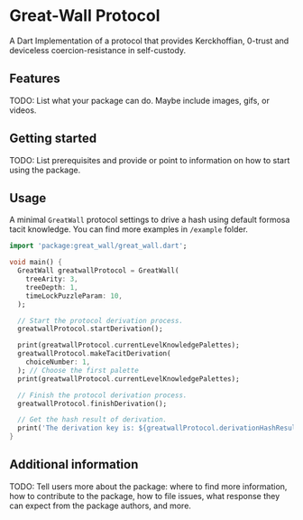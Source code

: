 <!--
This README describes the our package. If we publish this package to pub.dev,
this README's contents appear on the landing page for our package.

For information about how to write a good package README, see the guide for
[writing package pages](https://dart.dev/guides/libraries/writing-package-pages).

For general information about developing packages, see the Dart guide for
[creating packages](https://dart.dev/guides/libraries/create-library-packages)
and the Flutter guide for
[developing packages and plugins](https://flutter.dev/developing-packages).
-->

# Great-Wall Protocol
A Dart Implementation of a protocol that provides Kerckhoffian, 0-trust and
deviceless coercion-resistance in self-custody.

## Features

TODO: List what your package can do. Maybe include images, gifs, or videos.

## Getting started

TODO: List prerequisites and provide or point to information on how to
start using the package.

## Usage

A minimal `GreatWall` protocol settings to drive a hash using default formosa
tacit knowledge. You can find more examples in `/example` folder.

```dart
import 'package:great_wall/great_wall.dart';

void main() {
  GreatWall greatwallProtocol = GreatWall(
    treeArity: 3,
    treeDepth: 1,
    timeLockPuzzleParam: 10,
  );

  // Start the protocol derivation process.
  greatwallProtocol.startDerivation();

  print(greatwallProtocol.currentLevelKnowledgePalettes);
  greatwallProtocol.makeTacitDerivation(
    choiceNumber: 1,
  ); // Choose the first palette
  print(greatwallProtocol.currentLevelKnowledgePalettes);

  // Finish the protocol derivation process.
  greatwallProtocol.finishDerivation();

  // Get the hash result of derivation.
  print('The derivation key is: ${greatwallProtocol.derivationHashResult}');
}
```

## Additional information

TODO: Tell users more about the package: where to find more information, how to
contribute to the package, how to file issues, what response they can expect
from the package authors, and more.
